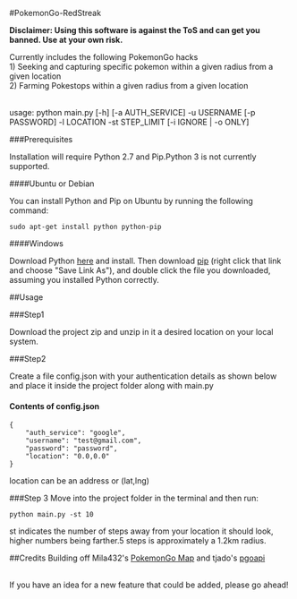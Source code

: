 #PokemonGo-RedStreak

<b>Disclaimer: Using this software is against the ToS and can get you banned. Use at your own risk.</b>

Currently includes the following PokemonGo hacks
<br> 1) Seeking and capturing specific pokemon within a given radius from a given location
<br> 2) Farming Pokestops within a given radius from a given location

<br> usage: python main.py [-h] [-a AUTH_SERVICE] -u USERNAME [-p PASSWORD] -l LOCATION -st STEP_LIMIT [-i IGNORE | -o ONLY] 

###Prerequisites

Installation will require Python 2.7 and Pip.Python 3 is not currently supported.

####Ubuntu or Debian

You can install Python and Pip on Ubuntu by running the following command:
```
sudo apt-get install python python-pip
```

####Windows

Download Python [here](https://www.python.org/ftp/python/2.7.12/python-2.7.12.amd64.msi) and install. Then download [pip](https://bootstrap.pypa.io/get-pip.py) (right click that link and choose "Save Link As"), and double click the file you downloaded, assuming you installed Python correctly.

##Usage

###Step1

Download the project zip and unzip in it a desired location on your local system.

###Step2

Create a file config.json with your authentication details as shown below and place it inside the project folder along with main.py
#### Contents of config.json
```
{
    "auth_service": "google",
    "username": "test@gmail.com",
    "password": "password",
    "location": "0.0,0.0"
}
```
location can be an address or (lat,lng)

###Step 3
Move into the project folder in the terminal and then run:
```
python main.py -st 10
```
st indicates the number of steps away from your location it should look, higher numbers being farther.5 steps is approximately a 1.2km radius.

##Credits
Building off Mila432's [PokemonGo Map](https://github.com/Mila432/Pokemon_Go_API) and tjado's [pgoapi](https://github.com/tejado/pgoapi)

<br>
If you have an idea for a new feature that could be added, please go ahead!



